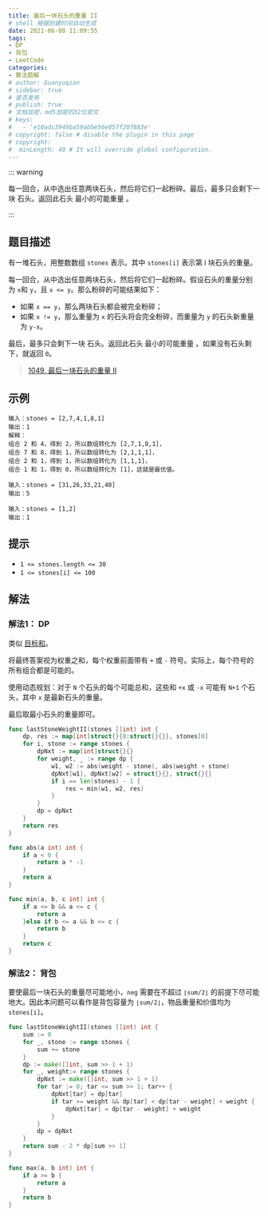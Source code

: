 ```yaml
---
title: 最后一块石头的重量 II
# shell 根据创建时间自动生成
date: 2021-06-08 11:09:55
tags:
- DP
- 背包
- LeetCode
categories:
- 算法题解
# author: Guanyuqian
# sidebar: true
# 是否发布
# publish: true
# 文档加密，md5加密的32位密文
# keys:
# 	- 'e10adc3949ba59abbe56e057f20f883e'
# copyright: false # disable the plugin in this page 
# copyright:
#  minLength: 40 # It will override global configuration. 
---
```


::: warning

每一回合，从中选出任意两块石头，然后将它们一起粉碎。最后，最多只会剩下一块 石头。返回此石头 最小的可能重量 。

:::

<!-- more -->

## 题目描述

有一堆石头，用整数数组 `stones` 表示。其中 `stones[i]` 表示第 i 块石头的重量。

每一回合，从中选出任意两块石头，然后将它们一起粉碎。假设石头的重量分别为 `x`和 `y`，且 `x <= y`。那么粉碎的可能结果如下：

- 如果 `x == y`，那么两块石头都会被完全粉碎；
- 如果 `x != y`，那么重量为 `x` 的石头将会完全粉碎，而重量为 `y` 的石头新重量为 `y-x`。

最后，最多只会剩下一块 石头。返回此石头 最小的可能重量 。如果没有石头剩下，就返回 `0`。


> [1049. 最后一块石头的重量 II](https://leetcode-cn.com/problems/last-stone-weight-ii/)



## 示例

```
输入：stones = [2,7,4,1,8,1]
输出：1
解释：
组合 2 和 4，得到 2，所以数组转化为 [2,7,1,8,1]，
组合 7 和 8，得到 1，所以数组转化为 [2,1,1,1]，
组合 2 和 1，得到 1，所以数组转化为 [1,1,1]，
组合 1 和 1，得到 0，所以数组转化为 [1]，这就是最优值。

输入：stones = [31,26,33,21,40]
输出：5

输入：stones = [1,2]
输出：1
```



## 提示

- `1 <= stones.length <= 30`
- `1 <= stones[i] <= 100`

## 解法

### 解法1： DP

类似 [目标和](https://guanyuqian.github.io/content/category/algorithm/findTargetSumWays)。

将最终答案视为权重之和，每个权重前面带有 `+` 或 `-` 符号。实际上，每个符号的所有组合都是可能的。

使用动态规划：对于 `N` 个石头的每个可能总和，这些和 `+x` 或 `-x` 可能有 `N+1` 个石头，其中 `x` 是最新石头的重量。

最后取最小石头的重量即可。 

```go
func lastStoneWeightII(stones []int) int {
    dp, res := map[int]struct{}{0:struct{}{}}, stones[0]
    for i, stone := range stones {
        dpNxt := map[int]struct{}{}
        for weight, _ := range dp {
            w1, w2 := abs(weight - stone), abs(weight + stone)
            dpNxt[w1], dpNxt[w2] = struct{}{}, struct{}{}
            if i == len(stones) - 1 {
                res = min(w1, w2, res)
            }
        }
        dp = dpNxt
    }
    return res
}

func abs(a int) int {
    if a < 0 {
        return a * -1
    }
    return a
}

func min(a, b, c int) int {
    if a <= b && a <= c {
        return a
    }else if b <= a && b <= c {
        return b
    } 
    return c
}
```



### 解法2： 背包


要使最后一块石头的重量尽可能地小，`neg` 需要在不超过 `⌊sum/2⌋` 的前提下尽可能地大。因此本问题可以看作是背包容量为 `⌊sum/2⌋`，物品重量和价值均为 `stones[i]`。
​
```go
func lastStoneWeightII(stones []int) int {
    sum := 0
    for _, stone := range stones {
        sum += stone
    }
    dp := make([]int, sum >> 1 + 1)
    for _, weight:= range stones {
        dpNxt := make([]int, sum >> 1 + 1)
        for tar := 0; tar <= sum >> 1; tar++ {
            dpNxt[tar] = dp[tar]
            if tar >= weight && dp[tar] < dp[tar - weight] + weight {
                dpNxt[tar] = dp[tar - weight] + weight
            }
        } 
        dp = dpNxt
    }
    return sum - 2 * dp[sum >> 1]
}

func max(a, b int) int {
    if a >= b {
        return a
    }
    return b
}
```